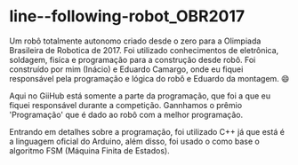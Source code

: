# line--following-robot_OBR2017
Um robô totalmente autonomo criado desde o zero para a Olimpiada Brasileira de Robotica de 2017. Foi utilizado conhecimentos de eletrônica, soldagem, fisíca e programação para a construção desde robô. Foi construído por mim (Inácio) e Eduardo Camargo, onde eu fiquei responsável pela programação e lógica do robô e Eduardo da montagem. :smile:

Aqui no GiiHub está somente a parte da programação, que foi a que eu fiquei responsável durante a competição. Gannhamos o prêmio 'Programação' que é dado ao robô com a melhor programação.

Entrando em detalhes sobre a programação, foi utilizado C++ já que está é a linguagem oficial do Arduino, além disso, foi usado o como base o algoritmo FSM (Máquina Finita de Estados).
